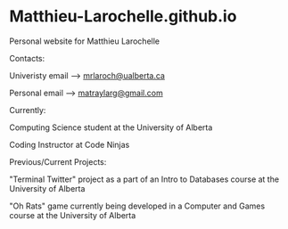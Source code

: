 # Matthieu-Larochelle.github.io
Personal website for Matthieu Larochelle

Contacts:

Univeristy email --> mrlaroch@ualberta.ca

Personal email --> matraylarg@gmail.com

Currently:

Computing Science student at the University of Alberta

Coding Instructor at Code Ninjas

Previous/Current Projects:

"Terminal Twitter" project as a part of an Intro to Databases course at the University of Alberta

"Oh Rats" game currently being developed in a Computer and Games course at the University of Alberta

